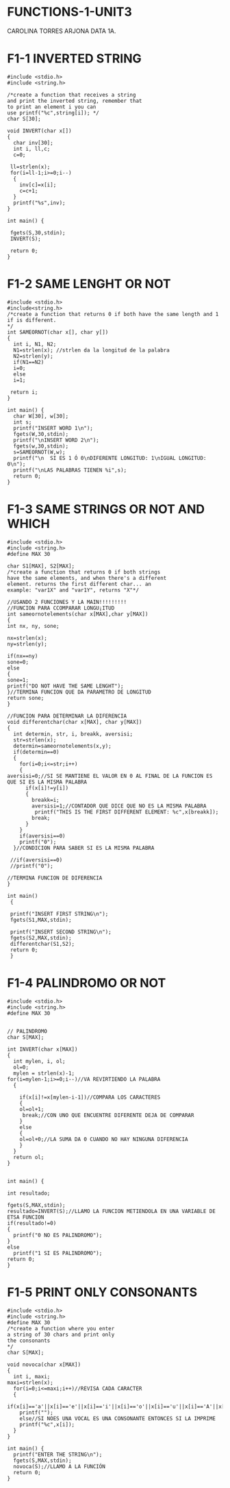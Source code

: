 # FUNCTIONS-1-UNIT3
CAROLINA TORRES ARJONA
DATA 1A.

# F1-1 INVERTED STRING

    #include <stdio.h>
    #include <string.h>

    /*create a function that receives a string 
    and print the inverted string, remember that
    to print an element i you can
    use printf("%c",string[i]); */
    char S[30];

    void INVERT(char x[])
    {
      char inv[30];
      int i, ll,c;
      c=0;

     ll=strlen(x);
     for(i=ll-1;i>=0;i--)
      {
        inv[c]=x[i];
        c=c+1;
      }
      printf("%s",inv);
    }

    int main() {

     fgets(S,30,stdin);
     INVERT(S);

     return 0;
    }

# F1-2 SAME LENGHT OR NOT

    #include <stdio.h>
    #include<string.h>
    /*create a function that returns 0 if both have the same length and 1 if is different.
    */
    int SAMEORNOT(char x[], char y[])
    {
      int i, N1, N2;
      N1=strlen(x); //strlen da la longitud de la palabra
      N2=strlen(y);
      if(N1==N2)
      i=0;
      else
      i=1;

     return i;
    }

    int main() {
      char W[30], w[30];
      int s;
      printf("INSERT WORD 1\n");
      fgets(W,30,stdin);
      printf("\nINSERT WORD 2\n");
      fgets(w,30,stdin);
      s=SAMEORNOT(W,w);
      printf("\n  SI ES 1 Ó 0\nDIFERENTE LONGITUD: 1\nIGUAL LONGITUD:     0\n");
      printf("\nLAS PALABRAS TIENEN %i",s);
      return 0;
    }

# F1-3 SAME STRINGS OR NOT AND WHICH

    #include <stdio.h>
    #include <string.h>
    #define MAX 30

    char S1[MAX], S2[MAX];
    /*create a function that returns 0 if both strings 
    have the same elements, and when there's a different 
    element. returns the first different char... an 
    example: "var1X" and "var1Y", returns "X"*/

    //USANDO 2 FUNCIONES Y LA MAIN!!!!!!!!!
    //FUNCION PARA CCOMPARAR LONGU¡ITUD
    int sameornotelements(char x[MAX],char y[MAX])
    {
    int nx, ny, sone;

    nx=strlen(x);
    ny=strlen(y);

    if(nx==ny)
    sone=0;
    else
    {
    sone=1;
    printf("DO NOT HAVE THE SAME LENGHT");
    }//TERMINA FUNCION QUE DA PARAMETRO DE LONGITUD
    return sone;
    }

    //FUNCION PARA DETERMINAR LA DIFERENCIA
    void differentchar(char x[MAX], char y[MAX])
    {
      int determin, str, i, breakk, aversisi;
      str=strlen(x);
      determin=sameornotelements(x,y);
      if(determin==0)
      {
        for(i=0;i<=str;i++)
        {
    aversisi=0;//SI SE MANTIENE EL VALOR EN 0 AL FINAL DE LA FUNCION ES QUE SI ES LA MISMA PALABRA
          if(x[i]!=y[i])
          {
            breakk=i;
            aversisi=1;//CONTADOR QUE DICE QUE NO ES LA MISMA PALABRA
             printf("THIS IS THE FIRST DIFFERENT ELEMENT: %c",x[breakk]);
            break;
          }
        }
        if(aversisi==0)
        printf("0");
      }//CONDICION PARA SABER SI ES LA MISMA PALABRA

     //if(aversisi==0)
     //printf("0");

    //TERMINA FUNCION DE DIFERENCIA
    }

    int main()
     {

     printf("INSERT FIRST STRING\n");
     fgets(S1,MAX,stdin);

     printf("INSERT SECOND STRING\n");
     fgets(S2,MAX,stdin);
     differentchar(S1,S2);
     return 0;
     }



# F1-4 PALINDROMO OR NOT

    #include <stdio.h>
    #include <string.h>
    #define MAX 30


    // PALINDROMO 
    char S[MAX];

    int INVERT(char x[MAX])
    {
      int mylen, i, ol;
      ol=0;
      mylen = strlen(x)-1;
    for(i=mylen-1;i>=0;i--)//VA REVIRTIENDO LA PALABRA
      {

        if(x[i]!=x[mylen-i-1])//COMPARA LOS CARACTERES
        {
        ol=ol+1;
         break;//CON UNO QUE ENCUENTRE DIFERENTE DEJA DE COMPARAR
        }
        else 
        {
        ol=ol+0;//LA SUMA DA 0 CUANDO NO HAY NINGUNA DIFERENCIA
        }
      }
      return ol;
    }


    int main() {

    int resultado;

    fgets(S,MAX,stdin);
    resultado=INVERT(S);//LLAMO LA FUNCION METIENDOLA EN UNA VARIABLE DE ETSA FUNCION
    if(resultado!=0)
    {
      printf("0 NO ES PALINDROMO");
    }
    else
      printf("1 SI ES PALINDROMO");
    return 0;
    }

# F1-5 PRINT ONLY CONSONANTS

    #include <stdio.h>
    #include <string.h>
    #define MAX 30
    /*create a function where you enter
    a string of 30 chars and print only 
    the consonants
    */
    char S[MAX];

    void novoca(char x[MAX])
    {
      int i, maxi;
    maxi=strlen(x);
      for(i=0;i<=maxi;i++)//REVISA CADA CARACTER
      {
        if(x[i]=='a'||x[i]=='e'||x[i]=='i'||x[i]=='o'||x[i]=='u'||x[i]=='A'||x[i]=='E'||x[i]=='I'||x[i]=='O'||x[i]=='U')
        printf("");
        else//SI NOES UNA VOCAL ES UNA CONSONANTE ENTONCES SI LA IMPRIME
        printf("%c",x[i]);
      }
    }

    int main() {
      printf("ENTER THE STRING\n");
      fgets(S,MAX,stdin);
      novoca(S);//LLAMO A LA FUNCIÓN
      return 0;
    }
